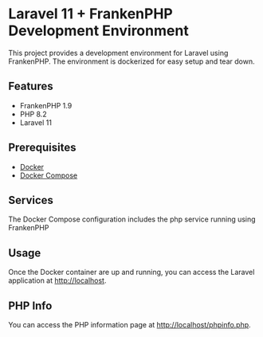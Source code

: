# Laravel 11 + FrankenPHP Development Environment

This project provides a development environment for Laravel using FrankenPHP. The environment is dockerized for easy setup and tear down.

## Features
- FrankenPHP 1.9
- PHP 8.2
- Laravel 11

## Prerequisites

- [Docker](https://docs.docker.com/get-docker/)
- [Docker Compose](https://docs.docker.com/compose/install/)

## Services

The Docker Compose configuration includes the php service running using FrankenPHP

## Usage

Once the Docker container are up and running, you can access the Laravel application at [http://localhost](http://localhost).

## PHP Info
You can access the PHP information page at [http://localhost/phpinfo.php](http://localhost/phpinfo.php).

[//]: # (## Debugging)

[//]: # ()
[//]: # (Xdebug is configured in the FrankenPHP service. You can start a debugging session by setting a breakpoint in your code and making a request to the application.)

[//]: # (``)
